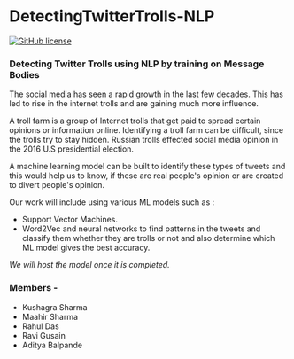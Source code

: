 # DetectingTwitterTrolls-NLP

[![GitHub license](https://img.shields.io/github/license/QuantumLaps/DetectingTwitterTrolls-NLP)](https://github.com/QuantumLaps/DetectingTwitterTrolls-NLP/blob/master/LICENSE)

### **Detecting Twitter Trolls using NLP by training on Message Bodies**
The social media has seen a rapid growth in the last few decades. This has led to rise in the internet trolls and are gaining much more influence.

A troll farm is a group of Internet trolls that get paid to spread certain opinions or information online.
Identifying a troll farm can be difficult, since the trolls try to stay hidden. Russian trolls effected social media opinion in the 2016 U.S presidential election.

A machine learning model can be built to identify these types of tweets and this would help us to know, if these are real people's opinion or are created to divert people's opinion.

Our work will include using various ML models such as :
- Support Vector Machines.
- Word2Vec and neural networks to find patterns in the tweets and classify them whether they are trolls or not and also determine which ML model gives the best accuracy.

*We will host the model once it is completed.*

### Members - 
- Kushagra Sharma
- Maahir Sharma
- Rahul Das
- Ravi Gusain
- Aditya Balpande
